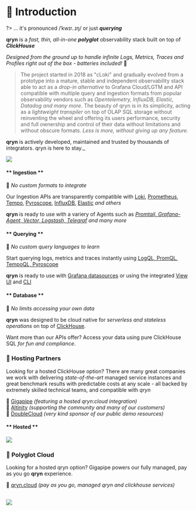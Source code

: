 # 👋 Introduction
 
?> ... it's pronounced /ˈkwɪr..ɪŋ/ or just **_querying_**

**qryn** is a _fast, thin, all-in-one_ _**polyglot**_ observability stack built on top of _**ClickHouse**_

_Designed from the ground up to handle infinite Logs, Metrics, Traces and Profiles right out of the box - batteries included!_ 🔋

> The project started in 2018 as "cLoki" and gradually evolved from a prototype into a mature, stable and independent observability stack able to act as a _drop-in alternative_ to Grafana Cloud/LGTM and API compatible with multiple query and ingestion formats from popular observability vendors such as _Opentelemetry, InfluxDB, Elastic, Datadog and many more_. The beauty of qryn is in its simplicity, acting as a _lightweight transpiler_ on top of OLAP SQL storage without reinventing the wheel and offering its users performance, security and full ownership and control of their data without limitations and without obscure formats. _Less is more, without giving up any feature._

**qryn** is actively developed, maintained and trusted by thousands of integrators. qryn is here to stay._

<img src="https://camo.githubusercontent.com/0dd3a1ac0a2e9672c2f7b660982a2ef16de9568f6124afb78ca4f3a15ed84c50/68747470733a2f2f6170692e737461722d686973746f72792e636f6d2f7376673f7265706f733d6d65747269636f2f7172796e26747970653d54696d656c696e65" />

<!-- tabs:start -->

#### ** Ingestion **

🎉 _No custom formats to integrate_ 

Our Ingestion APIs are transparently compatible with [Loki](logs/ingestion#logql), [Prometheus](metrics/ingestion#prometheus), [Tempo](telemetry/ingestion#zipkin), [Pyroscope](https://qryn.metrico.in/#/profiling/ingestion), [InfluxDB](metrics/ingestion#influx), [Elastic](logs/ingestion#elastic) _and others_

**qryn** is ready to use with a variery of Agents such as _[Promtail, Grafana-Agent, Vector, Logstash, Telegraf](ingestion.md) and many more_

#### ** Querying **

🎉 _No custom query languages to learn_ 

Start querying logs, metrics and traces instantly using [LogQL, PromQL, TempoQL, Pyroscope](getting-started.md)

**qryn** is ready to use with [Grafana datasources](guide/datasources) or using the integrated [View UI](getting-started?id=view) and [CLI](getting-started?id=cli)


#### ** Database **

🎉 _No limits accessing your own data_ 

**qryn** was designed to be cloud native for _serverless and stateless operations_ on top of [ClickHouse](https://clickhouse.com/clickhouse).

Want more than our APIs offer? Access your data using pure ClickHouse SQL _for fun and compliance_.

### 👑 Hosting Partners
Looking for a hosted ClickHouse option? There are many great companies we work with delivering _state-of-the-art_ managed service instances and great benchmark results with predictable costs at any scale - all backed by extremely skilled technical teams, and compatible with _qryn_

💜 [Gigapipe](https://gigapipe.com) _(featuring a hosted qryn:cloud integration)_<br>
💙 [Altinity](https://altinity.com) _(supporting the community and many of our customers)_<br>
💚 [DoubleCloud](https://double.cloud/) _(very kind sponsor of our public demo resources)_<br>


#### ** Hosted **

<img src="https://user-images.githubusercontent.com/1423657/219211554-8a72f1b7-b570-4da8-a550-ee2cf3c413d3.png">

<!--
![image](https://user-images.githubusercontent.com/1423657/187255795-f67e66be-bbee-4244-b291-342ca983900f.png)
-->

### 👑 Polyglot Cloud
Looking for a hosted qryn option? Gigapipe powers our fully managed, pay as you go **qryn** experience.

💜 [qryn.cloud](https://qryn.cloud) _(pay as you go, managed qryn and clickhouse services)_<br>



<!-- tabs:end --> 

<br> 

<img src="https://github.com/metrico/qryn-docs/assets/1423657/a5164f98-d3ed-4638-afe5-c87d252c74af">

